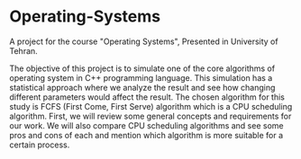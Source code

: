 # Operating-Systems

A project for the course "Operating Systems", Presented in University of Tehran.

The objective of this project is to simulate one of the core algorithms of operating system in C++ programming language.
This simulation has a statistical approach where we analyze the result and see how changing different parameters would affect the result.
The chosen algorithm for this study is FCFS (First Come, First Serve) algorithm which is a CPU scheduling algorithm.
First, we will review some general concepts and requirements for our work. We will also compare CPU scheduling algorithms 
and see some pros and cons of each and mention which algorithm is more suitable for a certain process.
